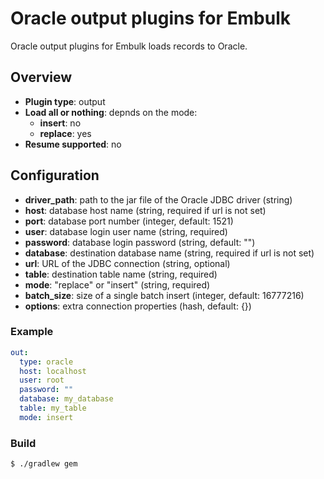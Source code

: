 # Oracle output plugins for Embulk

Oracle output plugins for Embulk loads records to Oracle.

## Overview

* **Plugin type**: output
* **Load all or nothing**: depnds on the mode:
  * **insert**: no
  * **replace**: yes
* **Resume supported**: no

## Configuration

- **driver_path**: path to the jar file of the Oracle JDBC driver (string)
- **host**: database host name (string, required if url is not set)
- **port**: database port number (integer, default: 1521)
- **user**: database login user name (string, required)
- **password**: database login password (string, default: "")
- **database**: destination database name (string, required if url is not set)
- **url**: URL of the JDBC connection (string, optional)
- **table**: destination table name (string, required)
- **mode**: "replace" or "insert" (string, required)
- **batch_size**: size of a single batch insert (integer, default: 16777216)
- **options**: extra connection properties (hash, default: {})


### Example

```yaml
out:
  type: oracle
  host: localhost
  user: root
  password: ""
  database: my_database
  table: my_table
  mode: insert
```

### Build

```
$ ./gradlew gem
```
